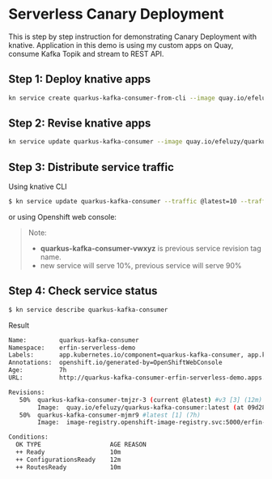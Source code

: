 # Serverless Canary Deployment

This is step by step instruction for demonstrating Canary Deployment with knative. 
Application in this demo is using my custom apps on Quay, consume Kafka Topik and stream to REST API.

## Step 1: Deploy knative apps
```bash
kn service create quarkus-kafka-consumer-from-cli --image quay.io/efeluzy/quarkus-kafka-consumer:v3
```

## Step 2: Revise knative apps
```bash
kn service update quarkus-kafka-consumer --image quay.io/efeluzy/quarkus-kafka-consumer:latest
```

## Step 3: Distribute service traffic
Using knative CLI
```bash
$ kn service update quarkus-kafka-consumer --traffic @latest=10 --traffic quarkus-kafka-consumer-vwxyz=90
```
or using Openshift web console:

> Note: 
> - **quarkus-kafka-consumer-vwxyz** is previous service revision tag name.
> - new service will serve 10%, previous service will serve 90%
## Step 4: Check service status
```bash
$ kn service describe quarkus-kafka-consumer
```
Result
```bash
Name:         quarkus-kafka-consumer
Namespace:    erfin-serverless-demo
Labels:       app.kubernetes.io/component=quarkus-kafka-consumer, app.kubernetes.io/instance=quarkus-k ...
Annotations:  openshift.io/generated-by=OpenShiftWebConsole
Age:          7h
URL:          http://quarkus-kafka-consumer-erfin-serverless-demo.apps.erfin-cluster.sandbox1459.opentlc.com

Revisions:
   50%  quarkus-kafka-consumer-tmjzr-3 (current @latest) #v3 [3] (12m)
        Image:  quay.io/efeluzy/quarkus-kafka-consumer:latest (at 09d28f)
   50%  quarkus-kafka-consumer-mjmr9 #latest [1] (7h)
        Image:  image-registry.openshift-image-registry.svc:5000/erfin-serverless-demo/quarkus-kafka-consumer:v3 (at 09d28f)

Conditions:
  OK TYPE                   AGE REASON
  ++ Ready                  10m
  ++ ConfigurationsReady    12m
  ++ RoutesReady            10m
  ```
